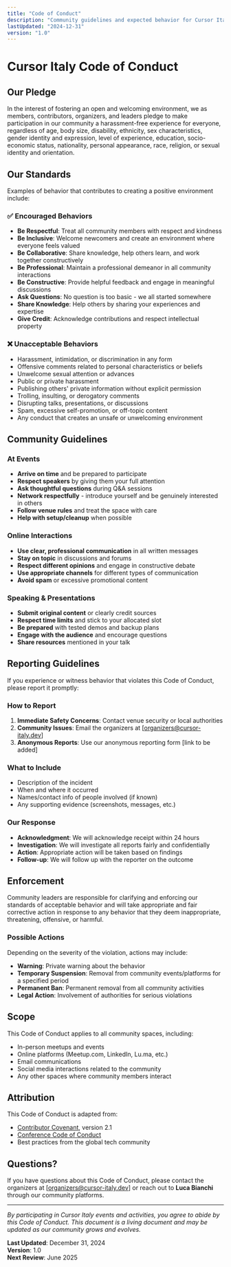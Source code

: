```yaml
---
title: "Code of Conduct"
description: "Community guidelines and expected behavior for Cursor Italy members"
lastUpdated: "2024-12-31"
version: "1.0"
---
```


# Cursor Italy Code of Conduct

## Our Pledge

In the interest of fostering an open and welcoming environment, we as members, contributors, organizers, and leaders pledge to make participation in our community a harassment-free experience for everyone, regardless of age, body size, disability, ethnicity, sex characteristics, gender identity and expression, level of experience, education, socio-economic status, nationality, personal appearance, race, religion, or sexual identity and orientation.

## Our Standards

Examples of behavior that contributes to creating a positive environment include:

### ✅ **Encouraged Behaviors**

- **Be Respectful**: Treat all community members with respect and kindness
- **Be Inclusive**: Welcome newcomers and create an environment where everyone feels valued
- **Be Collaborative**: Share knowledge, help others learn, and work together constructively
- **Be Professional**: Maintain a professional demeanor in all community interactions
- **Be Constructive**: Provide helpful feedback and engage in meaningful discussions
- **Ask Questions**: No question is too basic - we all started somewhere
- **Share Knowledge**: Help others by sharing your experiences and expertise
- **Give Credit**: Acknowledge contributions and respect intellectual property

### ❌ **Unacceptable Behaviors**

- Harassment, intimidation, or discrimination in any form
- Offensive comments related to personal characteristics or beliefs
- Unwelcome sexual attention or advances
- Public or private harassment
- Publishing others' private information without explicit permission
- Trolling, insulting, or derogatory comments
- Disrupting talks, presentations, or discussions
- Spam, excessive self-promotion, or off-topic content
- Any conduct that creates an unsafe or unwelcoming environment

## Community Guidelines

### **At Events**

- **Arrive on time** and be prepared to participate
- **Respect speakers** by giving them your full attention
- **Ask thoughtful questions** during Q&A sessions
- **Network respectfully** - introduce yourself and be genuinely interested in others
- **Follow venue rules** and treat the space with care
- **Help with setup/cleanup** when possible

### **Online Interactions**

- **Use clear, professional communication** in all written messages
- **Stay on topic** in discussions and forums
- **Respect different opinions** and engage in constructive debate
- **Use appropriate channels** for different types of communication
- **Avoid spam** or excessive promotional content

### **Speaking & Presentations**

- **Submit original content** or clearly credit sources
- **Respect time limits** and stick to your allocated slot
- **Be prepared** with tested demos and backup plans
- **Engage with the audience** and encourage questions
- **Share resources** mentioned in your talk

## Reporting Guidelines

If you experience or witness behavior that violates this Code of Conduct, please report it promptly:

### **How to Report**

1. **Immediate Safety Concerns**: Contact venue security or local authorities
2. **Community Issues**: Email the organizers at [organizers@cursor-italy.dev]
3. **Anonymous Reports**: Use our anonymous reporting form [link to be added]

### **What to Include**

- Description of the incident
- When and where it occurred
- Names/contact info of people involved (if known)
- Any supporting evidence (screenshots, messages, etc.)

### **Our Response**

- **Acknowledgment**: We will acknowledge receipt within 24 hours
- **Investigation**: We will investigate all reports fairly and confidentially
- **Action**: Appropriate action will be taken based on findings
- **Follow-up**: We will follow up with the reporter on the outcome

## Enforcement

Community leaders are responsible for clarifying and enforcing our standards of acceptable behavior and will take appropriate and fair corrective action in response to any behavior that they deem inappropriate, threatening, offensive, or harmful.

### **Possible Actions**

Depending on the severity of the violation, actions may include:

- **Warning**: Private warning about the behavior
- **Temporary Suspension**: Removal from community events/platforms for a specified period
- **Permanent Ban**: Permanent removal from all community activities
- **Legal Action**: Involvement of authorities for serious violations

## Scope

This Code of Conduct applies to all community spaces, including:

- In-person meetups and events
- Online platforms (Meetup.com, LinkedIn, Lu.ma, etc.)
- Email communications
- Social media interactions related to the community
- Any other spaces where community members interact

## Attribution

This Code of Conduct is adapted from:

- [Contributor Covenant](https://www.contributor-covenant.org/), version 2.1
- [Conference Code of Conduct](https://confcodeofconduct.com/)
- Best practices from the global tech community

## Questions?

If you have questions about this Code of Conduct, please contact the organizers at [organizers@cursor-italy.dev] or reach out to **Luca Bianchi** through our community platforms.

---

*By participating in Cursor Italy events and activities, you agree to abide by this Code of Conduct. This document is a living document and may be updated as our community grows and evolves.*

**Last Updated**: December 31, 2024  
**Version**: 1.0  
**Next Review**: June 2025
